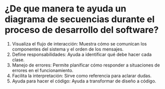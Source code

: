 # ¿De que manera te ayuda un diagrama de secuencias durante el proceso de desarrollo del software?
1. Visualiza el flujo de interacción: Muestra cómo se comunican los componentes del sistema y el orden de los mensajes.
2. Define responsabilidades: Ayuda a identificar qué debe hacer cada clase.
3. Manejo de errores: Permite planificar cómo responder a situaciones de errores en el funcionamiento.
4. Facilita la interpretación: Sirve como referencia para aclarar dudas.
5. Ayuda para hacer el código: Ayuda a transformar de diseño a código.

